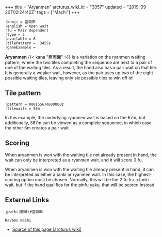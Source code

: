 +++
title = "Aryanmen"
arcturus_wiki_id = "3057"
updated = "2019-09-20T02:24:42Z"
tags = ["Machi"]
+++

```machi
|kanji = 亜両面
|english = Open wait
|fu = Pair dependent
|type = 2
|available = 6
|tilePattern =  3455s
|gameExample =
```

**Aryanmen** {{< kana "亜両面" >}} is a variation on the ryanmen waiting pattern, where the two
tiles completing the sequence are next to a pair of one of the waiting tiles. As a result, the hand
also has a pair wait on that tile. It is generally a weaker wait, however, as the pair uses up two
of the eight possible waiting tiles, leaving only six possible tiles to win off of.

## Tile pattern

```machi
|pattern = 000z5567m000000z
|tilewaits = 58m
```

In this example, the underlying ryanmen wait is based on the 67m, but additionally, 567m can be
viewed as a complete sequence, in which case the other 5m creates a pair wait.

## Scoring

When aryanmen is won with the waiting tile not already present in hand, the wait can only be
interpreted as a ryanmen wait, and it will score 0 fu.

When aryanmen is won with the waiting tile already present in hand, it can be interpreted as either
a tanki or ryanmen wait. In this case, the highest-scoring option must be chosen. Normally, this
will be the 2 fu for a tanki wait, but if the hand qualifies for the pinfu yaku, that will be scored
instead.

## External Links

`jpwiki|聴牌\#亜両面`

`Navbox machi`

- [Source of this page [arcturus wiki]](http://arcturus.su/wiki/Aryanmen)
